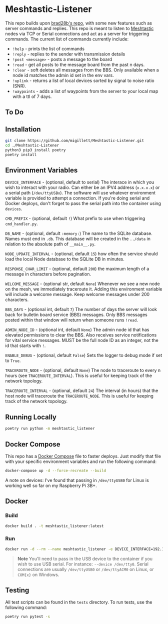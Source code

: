 # Meshtastic-Listener
This repo builds upon [brad28b's repo](https://github.com/brad28b/meshtastic-cli-receive-text), with some new features such as server commands and replies. This repo is meant to listen to [Meshtastic](https://meshtastic.org) nodes via TCP or Serial connections and act as a server for triggering commands. The current list of commands currently include:

- `!help` - prints the list of commands
- `!reply` - replies to the sender with transmission details
- `!post <message>` - posts a message to the board
- `!read` - get all posts to the message board from the past n days.
- `!clear` - soft deletes all messages from the BBS. Only available when a node id matches the admin id set in the env vars.
- `!uplink` - returns a list of local devices sorted by signal to noise ratio (SNR).
- `!waypoints` - adds a list of waypoints from the server to your local map with a ttl of 7 days.

## To Do

## Installation
```bash
git clone https://github.com/migillett/Meshtastic-Listener.git
cd ./Meshtastic-Listener
python3 pip3 install poetry
poetry install
```

## Environment Variables
`DEVICE_INTERFACE` - (optional, default to serial) The interace in which you wish to interact with your radio. Can either be an IPV4 address (`x.x.x.x`) or a serial path (`/dev/ttyUSBx`). The software will use whatever environment variable is provided to attempt a connection. If you're doing serial and Docker deploys, don't forget to pass the serial path into the container using `devices`.

`CMD_PREFIX` - (optional, default `!`) What prefix to use when triggering `cmd_handler.py`.

`DB_NAME` - (optional, default `:memory:`) The name to the SQLite database. Names must end in `.db`. This database will be created in the `../data` in relation to the absolute path of `__main__.py`.

`NODE_UPDATE_INTERVAL` - (optional, default `15`) how often the service should load the local Node database to the SQLite DB in minutes.

`RESPONSE_CHAR_LIMIT` - (optional, default `200`) the maximum length of a message in characters before pagination.

`WELCOME_MESSAGE` - (optional str, default `None`) Whenever we see a new node on the mesh, we immediately traceroute it. Adding this environment variable will include a welcome message. Keep welcome messages under 200 characters.

`BBS_DAYS` - (optional int, default `7`) The number of days the server will look back for bulletin board service (BBS) messages. Only BBS messages posted within that window will return when someone runs `!read`.

`ADMIN_NODE_ID` - (optional int, default `None`) The admin node id that has elevated permissions to clear the BBS. Also receives service notifications for vital service messages. MUST be the full node ID as an integer, not the id that starts with `!`.

`ENABLE_DEBUG` - (optional, default `False`) Sets the logger to debug mode if set to `True`.

`TRACEROUTE_NODE` - (optional, default `None`) The node to traceroute to every n hours (see `TRACEROUTE_INTERVAL`). This is useful for keeping track of the network topology.

`TRACEROUTE_INTERVAL` - (optional, default `24`) The interval (in hours) that the host node will traceroute the `TRACEROUTE_NODE`. This is useful for keeping track of the network topology.

## Running Locally
```bash
poetry run python -m meshtastic_listener
```

## Docker Compose
This repo has a [Docker Compose](docker-compose.yml) file to faster deploys. Just modify that file with your specific environment variables and run the following command:
```bash
docker-compose up -d --force-recreate --build
```

A note on devices: I've found that passing in `/dev/ttyUSB0` for Linux is working well so far on my Raspberry Pi 3B+.

## Docker
### Build
```bash
docker build . -t meshtastic_listener:latest
```

### Run
```bash
docker run -d --rm --name meshtastic_listener -e DEVICE_INTERFACE=192.168.3.185 -e DB_NAME=listener.db -v ./data:/home/meshtastic/data meshtastic_listener:latest
```

> **Note**
You'll need to pass in the USB device to the container if you wish to use USB serial. For instance: `--device /dev/tty0`. Serial connections are usually `/dev/ttyUSB0` or `/dev/ttyACM0` on Linux, or `COM{x}` on Windows.

## Testing
All test scripts can be found in the `tests` directory. To run tests, use the following command:

```bash
poetry run pytest -s
```
